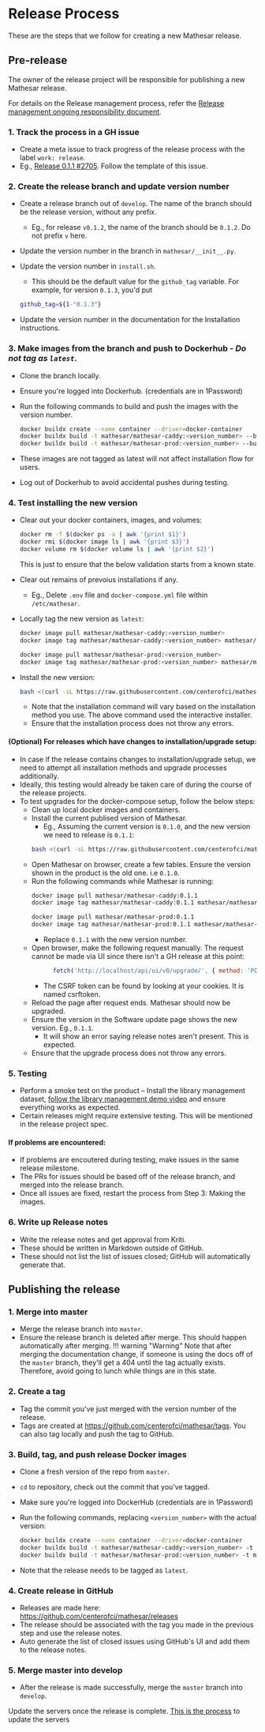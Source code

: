 # Release Process

These are the steps that we follow for creating a new Mathesar release.

## Pre-release
The owner of the release project will be responsible for publishing a new Mathesar release.

For details on the Release management process, refer the [Release management ongoing responsibility document](/team/responsibilities/release-management.md).

### 1. Track the process in a GH issue
- Create a meta issue to track progress of the release process with the label `work: release`.
- Eg., [Release 0.1.1 #2705](https://github.com/centerofci/mathesar/issues/2705). Follow the template of this issue.

### 2. Create the release branch and update version number
- Create a release branch out of `develop`. The name of the branch should be the release version, without any prefix.
  - Eg., for release `v0.1.2`, the name of the branch should be `0.1.2`. Do not prefix `v` here.
- Update the version number in the branch in  `mathesar/__init__.py`.
- Update the version number in `install.sh`.
	- This should be the default value for the `github_tag` variable. For example, for version `0.1.3`, you'd put 
    ```sh
    github_tag=${1-"0.1.3"}
    ```

- Update the version number in the documentation for the Installation instructions.

### 3. Make images from the branch and push to Dockerhub - *Do not tag as `latest`*.
- Clone the branch locally.
- Ensure you're logged into Dockerhub. (credentials are in 1Password)
- Run the following commands to build and push the images with the version number.
  ```sh
  docker buildx create --name container --driver=docker-container
  docker buildx build -t mathesar/mathesar-caddy:<version_number> --builder=container --platform=linux/amd64,linux/arm64 --push -f Dockerfile.caddy .
  docker buildx build -t mathesar/mathesar-prod:<version_number> --builder=container --platform=linux/amd64,linux/arm64 --push --build-arg PYTHON_REQUIREMENTS=requirements-prod.txt .
  ```

- These images are not tagged as latest will not affect installation flow for users.
- Log out of Dockerhub to avoid accidental pushes during testing.

### 4. Test installing the new version
- Clear out your docker containers, images, and volumes:
  ```sh
  docker rm -f $(docker ps -a | awk '{print $1}')
  docker rmi $(docker image ls | awk '{print $3}')
  docker volume rm $(docker volume ls | awk '{print $2}')
  ```
  This is just to ensure that the below validation starts from a known state.

- Clear out remains of prevoius installations if any.
	- Eg., Delete `.env` file and `docker-compose.yml` file within `/etc/mathesar`.
- Locally tag the new version as `latest`:
  ```sh
  docker image pull mathesar/mathesar-caddy:<version_number>
  docker image tag mathesar/mathesar-caddy:<version_number> mathesar/mathesar-caddy:latest
  
  docker image pull mathesar/mathesar-prod:<version_number>
  docker image tag mathesar/mathesar-prod:<version_number> mathesar/mathesar-prod:latest
  ```

- Install the new version:
  ```sh
  bash <(curl -sL https://raw.githubusercontent.com/centerofci/mathesar/<version_number>/install.sh)
  ```
  - Note that the installation command will vary based on the installation method you use. The above command used the interactive installer.
  - Ensure that the installation process does not throw any errors.


#### (Optional) For releases which have changes to installation/upgrade setup:
- In case if the release contains changes to installation/upgrade setup, we need to attempt all installation methods and upgrade processes additionally.
- Ideally, this testing would already be taken care of during the course of the release projects.
- To test upgrades for the docker-compose setup, follow the below steps:
	 - Clean up local docker images and containers.
   - Install the current publised version of Mathesar.
   		- Eg., Assuming the current version is `0.1.0`, and the new version we need to release is `0.1.1`:
        ```sh
        bash <(curl -sL https://raw.githubusercontent.com/centerofci/mathesar/0.1.0/install.sh)
        ```
    - Open Mathesar on browser, create a few tables. Ensure the version shown in the product is the old one. i.e `0.1.0`.
   - Run the following commands while Mathesar is running:
     ```sh
     docker image pull mathesar/mathesar-caddy:0.1.1
     docker image tag mathesar/mathesar-caddy:0.1.1 mathesar/mathesar-caddy:latest

     docker image pull mathesar/mathesar-prod:0.1.1
     docker image tag mathesar/mathesar-prod:0.1.1 mathesar/mathesar-prod:latest
     ```
     - Replace `0.1.1` with the new version number.
   - Open browser, make the following request manually. The request cannot be made via UI since there isn't a GH release at this point:
      ```javascript
			fetch('http://localhost/api/ui/v0/upgrade/', { method: 'POST', headers: { 'X-CSRFToken': '<replace_with_csrf_token>', 'Content-Type': 'application/json' }, body: JSON.stringify({}) });
      ```
      - The CSRF token can be found by looking at your cookies. It is named csrftoken.
   - Reload the page after request ends. Mathesar should now be upgraded.
   - Ensure the version in the Software update page shows the new version. Eg., `0.1.1`.
      - It will show an error saying release notes aren't present. This is expected.
   - Ensure that the upgrade process does not throw any errors.

### 5. Testing
- Perform a smoke test on the product – Install the library management dataset, [follow the library management demo video](https://www.youtube.com/watch?v=Edbba-h4L-M&t=17s) and ensure everything works as expected.
- Certain releases might require extensive testing. This will be mentioned in the release project spec.

#### If problems are encountered:
- If problems are encoutered during testing, make issues in the same release milestone.
- The PRs for issues should be based off of the release branch, and merged into the release branch.
- Once all issues are fixed, restart the process from Step 3: Making the images.

### 6. Write up Release notes
- Write the release notes and get approval from Kriti.
- These should be written in Markdown outside of GitHub.
- These should not list the list of issues closed; GitHub will automatically generate that.

## Publishing the release

### 1. Merge into master
- Merge the release branch into `master`.
- Ensure the release branch is deleted after merge. This should happen automatically after merging.
 !!! warning "Warning"
    Note that after merging the documentation change, if someone is using the docs off of the `master` branch, they'll get a 404 until the tag actually exists. Therefore, avoid going to lunch while things are in this state.


### 2. Create a tag
- Tag the commit you've just merged with the version number of the release.
- Tags are created at https://github.com/centerofci/mathesar/tags. You can also tag locally and push the tag to GitHub.

### 3. Build, tag, and push release Docker images
- Clone a fresh version of the repo from `master`.
- `cd` to repository, check out the commit that you've tagged.
- Make sure you're logged into DockerHub (credentials are in 1Password)
- Run the following commands, replacing `<version_number>` with the actual version:
  ```sh
  docker buildx create --name container --driver=docker-container
  docker buildx build -t mathesar/mathesar-caddy:<version_number> -t mathesar/mathesar-caddy:latest --builder=container --platform=linux/amd64,linux/arm64 --push -f Dockerfile.caddy .
  docker buildx build -t mathesar/mathesar-prod:<version_number> -t mathesar/mathesar-prod:latest --builder=container --platform=linux/amd64,linux/arm64 --push --build-arg PYTHON_REQUIREMENTS=requirements-prod.txt .
  ```

- Note that the release needs to be tagged as `latest`.

### 4. Create release in GitHub
- Releases are made here: https://github.com/centerofci/mathesar/releases
- The release should be associated with the tag you made in the previous step and use the release notes.
- Auto generate the list of closed issues using GitHub's UI and add them to the release notes. 

### 5. Merge master into develop
- After the release is made successfully, merge the `master` branch into `develop`.


Update the servers once the release is complete. [This is the process](server-update-process.md) to update the servers